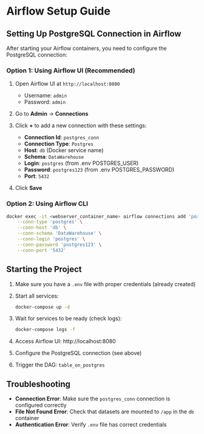 # Airflow Setup Guide

## Setting Up PostgreSQL Connection in Airflow

After starting your Airflow containers, you need to configure the PostgreSQL connection:

### Option 1: Using Airflow UI (Recommended)

1. Open Airflow UI at `http://localhost:8080`
   - Username: `admin`
   - Password: `admin`

2. Go to **Admin** → **Connections**

3. Click **+** to add a new connection with these settings:
   - **Connection Id**: `postgres_conn`
   - **Connection Type**: `Postgres`
   - **Host**: `db` (Docker service name)
   - **Schema**: `DataWarehouse`
   - **Login**: `postgres` (from .env POSTGRES_USER)
   - **Password**: `postgres123` (from .env POSTGRES_PASSWORD)
   - **Port**: `5432`

4. Click **Save**

### Option 2: Using Airflow CLI

```bash
docker exec -it <webserver_container_name> airflow connections add 'postgres_conn' \
    --conn-type 'postgres' \
    --conn-host 'db' \
    --conn-schema 'DataWarehouse' \
    --conn-login 'postgres' \
    --conn-password 'postgres123' \
    --conn-port '5432'
```

## Starting the Project

1. Make sure you have a `.env` file with proper credentials (already created)

2. Start all services:
   ```bash
   docker-compose up -d
   ```

3. Wait for services to be ready (check logs):
   ```bash
   docker-compose logs -f
   ```

4. Access Airflow UI: http://localhost:8080

5. Configure the PostgreSQL connection (see above)

6. Trigger the DAG: `table_on_postgres`

## Troubleshooting

- **Connection Error**: Make sure the `postgres_conn` connection is configured correctly
- **File Not Found Error**: Check that datasets are mounted to `/app` in the `db` container
- **Authentication Error**: Verify `.env` file has correct credentials

